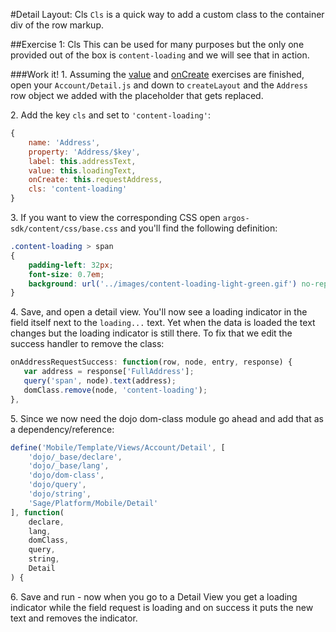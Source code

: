 #Detail Layout: Cls
`Cls` is a quick way to add a custom class to the container div of the row markup. 

##Exercise 1: Cls
This can be used for many purposes but the only one provided out of the box is `content-loading` and we will see that in action.

###Work it!
1\. Assuming the [value](https://github.com/Sage/argos-template/wiki/Value) and [onCreate](https://github.com/Sage/argos-template/wiki/onCreate) exercises are finished, open your `Account/Detail.js` and down to `createLayout` and the `Address` row object we added with the placeholder that gets replaced.

2\. Add the key `cls` and set to `'content-loading'`:

```javascript
{
    name: 'Address',
    property: 'Address/$key',
    label: this.addressText,
    value: this.loadingText,
    onCreate: this.requestAddress,
    cls: 'content-loading'
}
```

3\. If you want to view the corresponding CSS open `argos-sdk/content/css/base.css` and you'll find the following definition:

```css
.content-loading > span
{
    padding-left: 32px;
    font-size: 0.7em;
    background: url('../images/content-loading-light-green.gif') no-repeat scroll 12px 50%;
}
```

4\. Save, and open a detail view. You'll now see a loading indicator in the field itself next to the `loading...` text. Yet when the data is loaded the text changes but the loading indicator is still there. To fix that we edit the success handler to remove the class:

```javascript
onAddressRequestSuccess: function(row, node, entry, response) {
   var address = response['FullAddress'];
   query('span', node).text(address);
   domClass.remove(node, 'content-loading');
},
```

5\. Since we now need the dojo dom-class module go ahead and add that as a dependency/reference:

```javascript
define('Mobile/Template/Views/Account/Detail', [
    'dojo/_base/declare',
    'dojo/_base/lang',
    'dojo/dom-class',
    'dojo/query',
    'dojo/string',
    'Sage/Platform/Mobile/Detail'
], function(
    declare,
    lang,
    domClass,
    query,
    string,
    Detail
) {
```

6\. Save and run - now when you go to a Detail View you get a loading indicator while the field request is loading and on success it puts the new text and removes the indicator.
